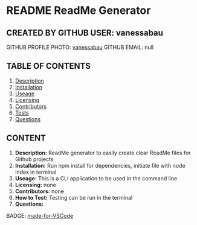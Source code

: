 # README ReadMe Generator
## CREATED BY GITHUB USER: vanessabau
GITHUB PROFILE PHOTO: [vanessabau](https://avatars2.githubusercontent.com/u/59780981?v=4)
GITHUB EMAIL: null
## TABLE OF CONTENTS
1. [Description](#description)
2. [Installation](#Installation)
3. [Useage](#Useage)
4. [Licensing](#Licensing)
5. [Contributors](#Contributors)
6. [Tests](#Tests)
7. [Questions](#Questions)

## CONTENT
1. **Description:** ReadMe generator to easily create clear ReadMe files for Github projects
2. **Installation:** Run npm install for dependencies, initiate file with node index in terminal
3. **Useage:** This is a CLI application to be used in the command line
4. **Licensing:** none
5. **Contributors:** none
6. **How to Test:** Testing can be run in the terminal
7. **Questions:** 

BADGE: [made-for-VSCode](https://img.shields.io/badge/Made%20for-VSCode-1f425f.svg)